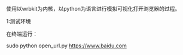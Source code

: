 使用以wrbkit为内核，以python为语言进行模拟可视化打开浏览器的过程。


1:测试环境

在终端运行：

sudo python open_url.py https://www.baidu.com	

